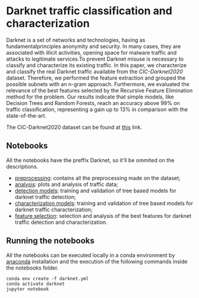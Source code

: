 # Darknet traffic classification and characterization

Darknet is a set of networks and technologies, having as fundamentalprinciples anonymity and security. In many cases, they are associated with illicit activities, opening space for malware traffic and attacks to legitimate services.To prevent Darknet misuse is necessary to classify and characterize its existing traffic. In this paper, we characterize and classify the real Darknet traffic available from the _CIC-Darknet2020_ dataset. Therefore, we performed the feature extraction and grouped the possible subnets with an n-gram approach. Furthermore, we evaluated the relevance of the best features selected by the Recursive Feature Elimination method for the problem.  Our results indicate that simple models, like Decision Trees and Random Forests, reach an accuracy above 99% on traffic classification, representing a gain up to 13% in comparison with the state-of-the-art.

The CIC-Darknet2020 dataset can be found at [this](https://www.unb.ca/cic/datasets/darknet2020.html) link.

## Notebooks

All the notebooks have the preffix Darknet, so it'll be ommited on the descriptions.

- [preprocessing](https://github.com/mateus558/Darknet-traffic-classification/blob/main/Darknet%20-%20preprocessing.ipynb): contains all the preprocessing made on the dataset;
- [analysis](https://github.com/mateus558/Darknet-traffic-classification/blob/main/Darknet%20-%20analysis.ipynb): plots and analysis of traffic data;
- [detection models](https://github.com/mateus558/Darknet-traffic-classification/blob/main/Darknet%20-%20detection%20models.ipynb): training and validation of tree based models for darknet traffic detection;
- [characterization models](https://github.com/mateus558/Darknet-traffic-classification/blob/main/Darknet%20-%20characterization%20models.ipynb): training and validation of tree based models for darknet traffic characterization;
- [feature selection](https://github.com/mateus558/Darknet-traffic-classification/blob/main/Darknet%20-%20feature%20selection.ipynb): selection and analysis of the best features for darknet traffic detection and characterization. 

## Running the notebooks

All the notebooks can be executed locally in a conda environment by [anaconda](www.anaconda.com) installation and the execution of the following commands inside the notebooks folder.

```
conda env create -f darknet.yml
conda activate darknet
jupyter notebook
```
